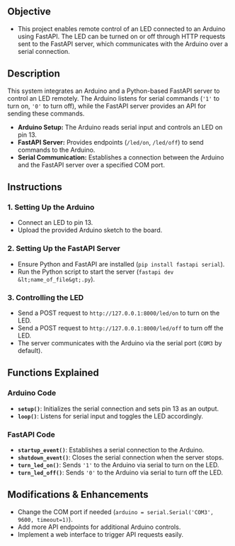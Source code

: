 ## Objective
- This project enables remote control of an LED connected to an Arduino using FastAPI. The LED can be turned on or off through HTTP requests sent to the FastAPI server, which communicates with the Arduino over a serial connection.

## Description
This system integrates an Arduino and a Python-based FastAPI server to control an LED remotely. The Arduino listens for serial commands (`'1'` to turn on, `'0'` to turn off), while the FastAPI server provides an API for sending these commands.

- **Arduino Setup:** The Arduino reads serial input and controls an LED on pin 13.
- **FastAPI Server:** Provides endpoints (`/led/on`, `/led/off`) to send commands to the Arduino.
- **Serial Communication:** Establishes a connection between the Arduino and the FastAPI server over a specified COM port.

## Instructions

### 1. Setting Up the Arduino
- Connect an LED to pin 13.
- Upload the provided Arduino sketch to the board.

### 2. Setting Up the FastAPI Server
- Ensure Python and FastAPI are installed (`pip install fastapi serial`).
- Run the Python script to start the server (`fastapi dev &lt;name_of_file&gt;.py`).

### 3. Controlling the LED
- Send a POST request to `http://127.0.0.1:8000/led/on` to turn on the LED.
- Send a POST request to `http://127.0.0.1:8000/led/off` to turn off the LED.
- The server communicates with the Arduino via the serial port (`COM3` by default).

## Functions Explained

### Arduino Code
- **`setup()`**: Initializes the serial connection and sets pin 13 as an output.
- **`loop()`**: Listens for serial input and toggles the LED accordingly.

### FastAPI Code
- **`startup_event()`**: Establishes a serial connection to the Arduino.
- **`shutdown_event()`**: Closes the serial connection when the server stops.
- **`turn_led_on()`**: Sends `'1'` to the Arduino via serial to turn on the LED.
- **`turn_led_off()`**: Sends `'0'` to the Arduino via serial to turn off the LED.

## Modifications & Enhancements
- Change the COM port if needed (`arduino = serial.Serial('COM3', 9600, timeout=1)`).
- Add more API endpoints for additional Arduino controls.
- Implement a web interface to trigger API requests easily.
